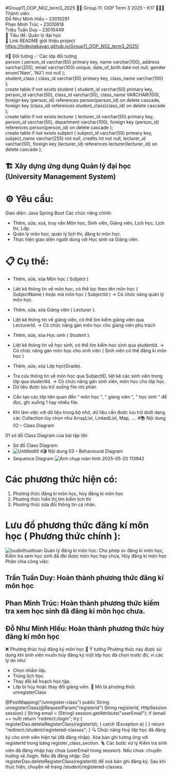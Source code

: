 #Group11_OOP_N02_term3_2025
👨‍🎓 Group 11: OOP Term 3 2025 – K17
🧑‍🤝‍🧑 Thành viên:  
Đỗ Như Minh Hiếu – 23010291  
Phan Minh Trúc – 23010818  
Triệu Tuấn Duy – 23010449  
📌 Tiêu đề: Quản lý đại học  
🔗 Link README giới thiệu project
https://hideotakayan.github.io/Group11_OOP_N02_term3_2025/

#🎯 Đối tượng
✅ Các lớp đối tượng  
person (
    person_id varchar(50) primary key,
    name varchar(100),
    address varchar(255),
    email varchar(100) unique,
    date_of_birth date not null,
    gender enum('Nam', 'Nữ') not null
);  
student_class (
    class_id varchar(50) primary key,
    class_name varchar(100)
);  
create table if not exists student (
    student_id varchar(50) primary key,
    person_id varchar(50),
    class_id varchar(50),
	class_name VARCHAR(100),
    foreign key (person_id) references person(person_id) on delete cascade,
    foreign key (class_id) references student_class(class_id) on delete cascade
);  
create table if not exists lecturer (
    lecturer_id varchar(50) primary key,
    person_id varchar(50),
    department varchar(100),
    foreign key (person_id) references person(person_id) on delete cascade
);  
create table if not exists subject (
    subject_id varchar(50) primary key,
    subject_name varchar(255) not null,
    credits int not null,
    lecturer_id varchar(50),
    foreign key (lecturer_id) references lecturer(lecturer_id) on delete cascade
);

## 🏗️ Xây dựng ứng dụng Quản lý đại học (University Management System)
# ⚙️ Yêu cầu:
Giao diện: Java Spring Boot
Các chức năng chính:
 - Thêm, sửa, xoá, truy vấn Môn học, Sinh viên, Giảng viên, Lịch học, Lịch thi, Lớp.
 - Quản lý môn học, quản lý lịch thi, đăng kí môn học.
 - Thực hiện giao diện người dùng với Học sinh và Giảng viên.
# 📋 Cụ thể:
- Thêm, sửa, xóa Môn học ( Subject )
* Liệt kê thông tin về môn học, có thể lọc theo tên môn học ( SubjectName ) hoặc mã môn học ( SubjectId )
  -> Có chức năng quản lý môn học.
- Thêm, sửa, xóa Giảng viên ( Lecturer ).
* Liệt kê thông tin về giảng viên, có thể tìm kiểm giảng viên qua LecturerId.
  -> Có chức năng gán môn học cho giảng viên phụ trách
- Thêm, sửa, xóa Học sinh ( Student ).
* Liệt kê thông tin về học sinh, có thể tìm kiểm học sinh qua studentId.
  -> Có chức năng gán môn học cho sinh viên ( Sinh viên có thể đăng kí môn học )
- Thêm, sửa, xóa Lớp học(Grade).
* Tra cứu thông tin về môn học qua SubjectID, liệt kê các sinh viên trong lớp qua studentId.
  -> Có chức năng gán sinh viên, môn học cho lớp học.
* Dữ liệu được lưu trữ xuống file nhị phân
- Cần tạo các lớp liên quan đến " môn học ", " giảng viên ", " học sinh " để đọc, ghi xuống 1 hay nhiều file.
* Khi làm việc với dữ liệu trong bộ nhớ, dữ liệu cần được lưu trữ dưới dạng các Collection tùy chọn như ArrayList, LinkedList, Map, ....
#📚 Nội dung 02 – Class Diagram

01 sơ đồ Class Diagram của bài tập lớn

- Sơ đồ Class Diagram:
- ![Untitledllll](https://github.com/user-attachments/assets/b6ddcb33-e368-4b1a-a1a5-7c7e37983b71)
#🎬 Nội dung 03 – Behavioural Diagram
- Sequence Diagram ![Ảnh chụp màn hình 2025-05-20 113942](https://github.com/user-attachments/assets/ae52c239-d422-4f8f-9c4b-05a7d7ea7ccb)
# Các phương thức hiện có:
1. Phương thức đăng kí môn học, hủy đăng kí môn học
2. Phương thức hiển thị,tìm kiếm lịch thi
3. Phương thức sửa đổi thông tin cá nhân.
# Lưu đồ phương thức đăng kí môn học ( Phương thức chính ):
![luudothuattoan](https://github.com/user-attachments/assets/4a3a7d8e-fbe3-446e-89c8-60d6e76fc119)
Quản lý đăng kí môn học: Cho phép sv đăng kí môn học, Kiểm tra xem học sinh đã đki được môn học hay chưa, Hủy đăng kí môn học
Phân chia công việc:
## Trần Tuấn Duy: Hoàn thành phương thức đăng kí môn học
## Phan Minh Trúc: Hoàn thành phương thức kiểm tra xem học sinh đã đăng kí môn học chưa.
## Đỗ Như Minh HIếu: Hoàn thành phương thức hủy đăng kí môn học
❌ Phương thức huỷ đăng ký môn học
🧩 Ý tưởng
Phương thức này được sử dụng khi sinh viên muốn hủy đăng ký một lớp học đã chọn trước đó, vì các lý do như:
 - Chọn nhầm lớp.
 - Trùng lịch học.
 - Thay đổi kế hoạch học tập.
 - Lớp bị hủy hoặc thay đổi giảng viên.
🧾 Mô tả phương thức unregisterClass

@PostMapping("/unregister-class")
public String unregisterClass(@RequestParam("registerId") String registerId, HttpSession session) {
    String email = (String) session.getAttribute("userEmail");
    if (email == null)
        return "redirect:/login";
    try {
        registerDao.deleteRegisterClass(registerId);
    } catch (Exception e) {
    }
    return "redirect:/student/registered-classes";
}
🔍 Chức năng
Huỷ lớp học đã đăng ký cho sinh viên hiện tại (đã đăng nhập).
Xóa bản ghi tương ứng với registerId trong bảng register_class_section.
🪜 Các bước xử lý
Kiểm tra sinh viên đã đăng nhập hay chưa (userEmail trong session).
Nếu chưa: chuyển hướng về /login.
Nếu đã đăng nhập:
Gọi registerDao.deleteRegisterClass(registerId) để xoá bản ghi đăng ký.
Sau khi thực hiện, chuyển về trang /student/registered-classes.




